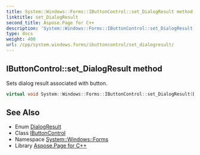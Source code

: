 ```yaml
---
title: System::Windows::Forms::IButtonControl::set_DialogResult method
linktitle: set_DialogResult
second_title: Aspose.Page for C++
description: 'System::Windows::Forms::IButtonControl::set_DialogResult method. Sets dialog result associated with button in C++.'
type: docs
weight: 400
url: /cpp/system.windows.forms/ibuttoncontrol/set_dialogresult/
---
```

## IButtonControl::set_DialogResult method


Sets dialog result associated with button.

```cpp
virtual void System::Windows::Forms::IButtonControl::set_DialogResult(DialogResult value)=0
```

## See Also

* Enum [DialogResult](../../dialogresult/)
* Class [IButtonControl](../)
* Namespace [System::Windows::Forms](../../)
* Library [Aspose.Page for C++](../../../)
